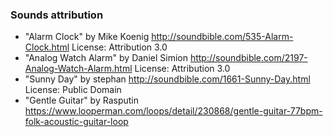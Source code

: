 ### Sounds attribution
* "Alarm Clock" by Mike Koenig http://soundbible.com/535-Alarm-Clock.html License: Attribution 3.0
* "Analog Watch Alarm" by Daniel Simion http://soundbible.com/2197-Analog-Watch-Alarm.html License: Attribution 3.0
* "Sunny Day" by stephan http://soundbible.com/1661-Sunny-Day.html License: Public Domain
* "Gentle Guitar" by Rasputin https://www.looperman.com/loops/detail/230868/gentle-guitar-77bpm-folk-acoustic-guitar-loop